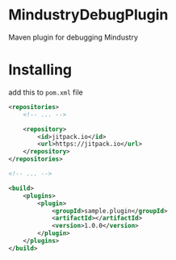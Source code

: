 # **MindustryDebugPlugin**

Maven plugin for debugging Mindustry

# Installing

add this to `pom.xml` file
```xml
<repositories>
    <!-- ... -->

    <repository>
        <id>jitpack.io</id>
        <url>https://jitpack.io</url>
    </repository>
</repositories>

<!-- ... -->

<build>
    <plugins>
        <plugin>
            <groupId>sample.plugin</groupId>
            <artifactId></artifactId>
            <version>1.0.0</version>
        </plugin>
    </plugins>
</build>
```
